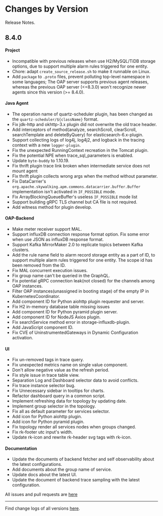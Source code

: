 Changes by Version
==================
Release Notes.

8.4.0
------------------
#### Project
* Incompatible with previous releases when use H2/MySQL/TiDB storage options, due to support multiple alarm rules triggered for one entity.
* Chore: adapt `create_source_release.sh` to make it runnable on Linux.
* Add `package` to `.proto` files, prevent polluting top-level namespace in some languages; The OAP server supports previous agent releases, whereas the previous OAP server (<=8.3.0) won't recognize newer agents since this version (>= 8.4.0).

#### Java Agent
* The operation name of quartz-scheduler plugin, has been changed as the `quartz-scheduler/${className}` format.
* Fix jdk-http and okhttp-3.x plugin did not overwrite the old trace header.
* Add interceptors of method(analyze, searchScroll, clearScroll, searchTemplate and deleteByQuery) for elasticsearch-6.x-plugin.
* Support collecting logs of log4j, log4j2, and logback in the tracing context with a new `logger-plugin`.
* Fix the unexpected RunningContext recreation in the Tomcat plugin.
* Fix the potential NPE when trace_sql_parameters is enabled.
* Update `byte-buddy` to 1.10.19.
* Fix thrift plugin trace link broken when intermediate service does not mount agent
* Fix thrift plugin collects wrong args when the method without parameter.
* Fix DataCarrier's `org.apache.skywalking.apm.commons.datacarrier.buffer.Buffer` implementation isn't activated in `IF_POSSIBLE` mode.
* Fix ArrayBlockingQueueBuffer's useless `IF_POSSIBLE` mode list
* Support building gRPC TLS channel but CA file is not required.
* Add witness method for plugin develop.

#### OAP-Backend
* Make meter receiver support MAL.
* Support influxDB connection response format option. Fix some error when use JSON as influxDB response format.
* Support Kafka MirrorMaker 2.0 to replicate topics between Kafka clusters.
* Add the rule name field to alarm record storage entity as a part of ID, to support multiple alarm rules triggered for one entity. The scope id has been removed from the ID.
* Fix MAL concurrent execution issues.
* Fix group name can't be queried in the GraphQL.
* Fix potential gRPC connection leak(not closed) for the channels among OAP instances.
* Filter OAP instances(unassigned in booting stage) of the empty IP in KubernetesCoordinator.
* Add component ID for Python aiohttp plugin requester and server.
* Fix H2 in-memory database table missing issues
* Add component ID for Python pyramid plugin server.
* Add component ID for NodeJS Axios plugin.
* Fix searchService method error in storage-influxdb-plugin.
* Add JavaScript component ID.
* Fix CVE of UninstrumentedGateways in Dynamic Configuration activation.

#### UI
* Fix un-removed tags in trace query.
* Fix unexpected metrics name on single value component.
* Don't allow negative value as the refresh period.
* Fix style issue in trace table view.
* Separation Log and Dashboard selector data to avoid conflicts.
* Fix trace instance selector bug.
* Fix Unnecessary sidebar in tooltips for charts.
* Refactor dashboard query in a common script.
* Implement refreshing data for topology by updating date.
* Implement group selector in the topology.
* Fix all as default parameter for services selector.
* Add icon for Python aiohttp plugin.
* Add icon for Python pyramid plugin.
* Fix topology render all services nodes when groups changed.
* Fix rk-footer utc input's width.
* Update rk-icon and rewrite rk-header svg tags with rk-icon.

#### Documentation
* Update the documents of backend fetcher and self observability about the latest configurations.
* Add documents about the group name of service.
* Update docs about the latest UI.
* Update the document of backend trace sampling with the latest configuration.

All issues and pull requests are [here](https://github.com/apache/skywalking/milestone/68?closed=1)

------------------
Find change logs of all versions [here](changes).
